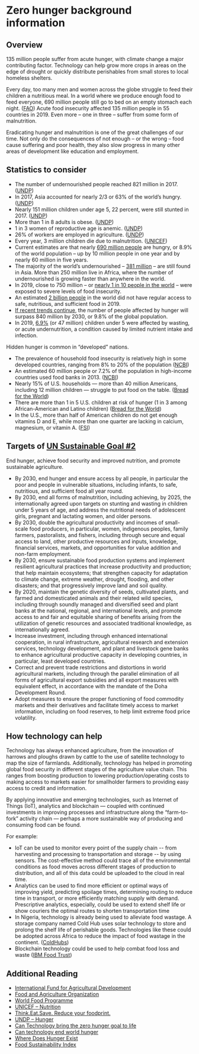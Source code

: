 # Zero hunger background information

## Overview

135 million people suffer from acute hunger, with climate change a major contributing factor. Technology can help grow more crops in areas on the edge of drought or quickly distribute perishables from small stores to local homeless shelters.

Every day, too many men and women across the globe struggle to feed their children a nutritious meal. In a world where we produce enough food to feed everyone, 690 million people still go to bed on an empty stomach each night. ([FAO](http://www.fao.org/publications/sofi/2020/en/)) Acute food insecurity affected 135 million people in 55 countries in 2019. Even more – one in three – suffer from some form of malnutrition.

Eradicating hunger and malnutrition is one of the great challenges of our time. Not only do the consequences of not enough – or the wrong – food cause suffering and poor health, they also slow progress in many other areas of development like education and employment.

## Statistics to consider

- The number of undernourished people reached 821 million in 2017. ([UNDP](https://www.undp.org/content/undp/en/home/sustainable-development-goals/goal-2-zero-hunger.html))
- In 2017, Asia accounted for nearly 2/3 or 63% of the world’s hungry. ([UNDP](https://www.undp.org/content/undp/en/home/sustainable-development-goals/goal-2-zero-hunger.html))
- Nearly 151 million children under age 5, 22 percent, were still stunted in 2017. ([UNDP]())
- More than 1 in 8 adults is obese. ([UNDP](https://www.undp.org/content/undp/en/home/sustainable-development-goals/goal-2-zero-hunger.html))
- 1 in 3 women of reproductive age is anemic. ([UNDP](https://www.undp.org/content/undp/en/home/sustainable-development-goals/goal-2-zero-hunger.html))
- 26% of workers are employed in agriculture. ([UNDP](https://www.undp.org/content/undp/en/home/sustainable-development-goals/goal-2-zero-hunger.html))
- Every year, 3 million children die due to malnutrition. ([UNICEF](https://sites.unicef.org/nutrition/))
- Current estimates are that nearly [690 million people](http://www.fao.org/3/ca9692en/online/ca9692en.html#chapter-1_1) are hungry, or 8.9% of the world population – up by 10 million people in one year and by nearly 60 million in five years.
- The majority of the world’s undernourished – [381 million](http://www.fao.org/3/ca9692en/online/ca9692en.html#chapter-1_1) – are still found in Asia. More than 250 million live in Africa, where the number of undernourished is growing faster than anywhere in the world.
- In 2019, close to 750 million – or [nearly 1 in 10 people in the world](http://www.fao.org/3/ca9692en/online/ca9692en.html#chapter-1_1) – were exposed to severe levels of food insecurity.
- An estimated [2 billion people](http://www.fao.org/3/ca9692en/online/ca9692en.html#chapter-1_1) in the world did not have regular access to safe, nutritious, and sufficient food in 2019.
- [If recent trends continue](https://unstats.un.org/sdgs/report/2020/Goal-02/), the number of people affected by hunger will surpass 840 million by 2030, or 9.8% of the global population.
- In 2019, [6.9%](https://unstats.un.org/sdgs/report/2020/Goal-02/) (or 47 million) children under 5 were affected by wasting, or acute undernutrition, a condition caused by limited nutrient intake and infection.

Hidden hunger is common in “developed” nations.

- The prevalence of household food insecurity is relatively high in some developed countries, ranging from 8% to 20% of the population ([NCBI](https://www.ncbi.nlm.nih.gov/pmc/articles/PMC6572174/))
- An estimated 60 million people or 7.2% of the population in high-income countries used food banks in 2013. ([NCBI](https://www.ncbi.nlm.nih.gov/pmc/articles/PMC6572174/))
- Nearly 15% of U.S. households — more than 40 million Americans, including 12 million children — struggle to put food on the table. ([Bread for the World](https://www.bread.org/where-does-hunger-exist))
- There are more than 1 in 5 U.S. children at risk of hunger (1 in 3 among African-American and Latino children) ([Bread for the World](https://www.bread.org/where-does-hunger-exist))
- In the U.S., more than half of American children do not get enough vitamins D and E, while more than one quarter are lacking in calcium, magnesium, or vitamin A. ([FSI](https://foodsustainability.eiu.com/unmasking-hidden-hunger-in-the-developed-world/))

## Targets of [UN Sustainable Goal #2](https://www.un.org/sustainabledevelopment/hunger/)

End hunger, achieve food security and improved nutrition, and promote sustainable agriculture.

- By 2030, end hunger and ensure access by all people, in particular the poor and people in vulnerable situations, including infants, to safe, nutritious, and sufficient food all year round.
- By 2030, end all forms of malnutrition, including achieving, by 2025, the internationally agreed upon targets on stunting and wasting in children under 5 years of age, and address the nutritional needs of adolescent girls, pregnant and lactating women, and older persons.
- By 2030, double the agricultural productivity and incomes of small-scale food producers, in particular, women, indigenous peoples, family farmers, pastoralists, and fishers, including through secure and equal access to land, other productive resources and inputs, knowledge, financial services, markets, and opportunities for value addition and non-farm employment.
- By 2030, ensure sustainable food production systems and implement resilient agricultural practices that increase productivity and production; that help maintain ecosystems; that strengthen capacity for adaptation to climate change, extreme weather, drought, flooding, and other disasters; and that progressively improve land and soil quality.
- By 2020, maintain the genetic diversity of seeds, cultivated plants, and farmed and domesticated animals and their related wild species, including through soundly managed and diversified seed and plant banks at the national, regional, and international levels, and promote access to and fair and equitable sharing of benefits arising from the utilization of genetic resources and associated traditional knowledge, as internationally agreed.
- Increase investment, including through enhanced international cooperation, in rural infrastructure, agricultural research and extension services, technology development, and plant and livestock gene banks to enhance agricultural productive capacity in developing countries, in particular, least developed countries.
- Correct and prevent trade restrictions and distortions in world agricultural markets, including through the parallel elimination of all forms of agricultural export subsidies and all export measures with equivalent effect, in accordance with the mandate of the Doha Development Round.
- Adopt measures to ensure the proper functioning of food commodity markets and their derivatives and facilitate timely access to market information, including on food reserves, to help limit extreme food price volatility.

## How technology can help

Technology has always enhanced agriculture, from the innovation of harrows and ploughs drawn by cattle to the use of satellite technology to map the size of farmlands. Additionally, technology has helped in promoting global food security in different stages of the agriculture value chain. This ranges from boosting production to lowering production/operating costs to making access to markets easier for smallholder farmers to providing easy access to credit and information.

By applying innovative and emerging technologies, such as Internet of Things (IoT), analytics and blockchain — coupled with continued investments in improving processes and infrastructure along the “farm-to-fork” activity chain — perhaps a more sustainable way of producing and consuming food can be found.

For example:

- IoT can be used to monitor every point of the supply chain -- from harvesting and processing to transportation and storage -- by using sensors. The cost-effective method could trace all of the environmental conditions as food moves across different stages of production to distribution, and all of this data could be uploaded to the cloud in real time.
- Analytics can be used to find more efficient or optimal ways of improving yield, predicting spoilage times, determining routing to reduce time in transport, or more efficiently matching supply with demand. Prescriptive analytics, especially, could be used to extend shelf life or show couriers the optimal routes to shorten transportation time
- In Nigeria, technology is already being used to alleviate food wastage. A storage company named Cold Hub uses solar technology to store and prolong the shelf life of perishable goods. Technologies like these could be adopted across Africa to reduce the impact of food wastage in the continent. ([ColdHubs](https://www.coldhubs.com/))
- Blockchain technology could be used to help combat food loss and waste ([IBM Food Trust](https://www.ibm.com/blockchain/solutions/food-trust))

## Additional Reading

- [International Fund for Agricultural Development](https://www.ifad.org/en/)
- [Food and Agriculture Organization](http://www.fao.org/home/en/)
- [World Food Programme](https://www.wfp.org/)
- [UNICEF – Nutrition](https://sites.unicef.org/nutrition/)
- [Think.Eat.Save. Reduce your foodprint.](https://www.thinkeatsave.org/)
- [UNDP – Hunger](https://www.undp.org/content/undp/en/home/sustainable-development-goals/goal-2-zero-hunger.html)
- [Can Technology bring the zero hunger goal to life](https://medium.com/thrive-agric/can-technology-bring-the-zero-hunger-goal-to-life-6b47ad8f1286)
- [Can technology end world hunger](https://www.dxc.technology/)
- [Where Does Hunger Exist](https://www.bread.org/where-does-hunger-exist)
- [Food Sustainability Index](https://foodsustainability.eiu.com/unmasking-hidden-hunger-in-the-developed-world/)

